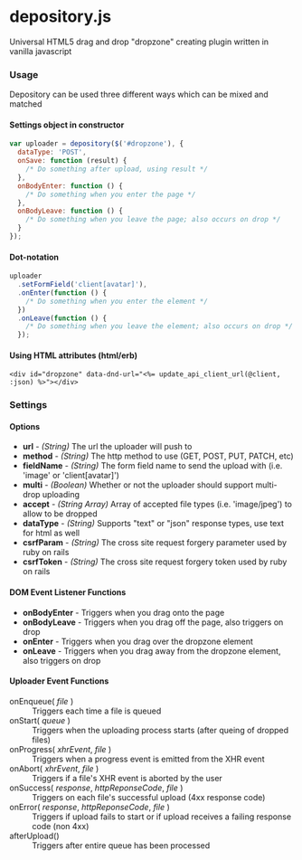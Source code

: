 # depository.js
Universal HTML5 drag and drop "dropzone" creating plugin written in vanilla javascript

### Usage
Depository can be used three different ways which can be mixed and matched
#### Settings object in constructor
``` javascript
var uploader = depository($('#dropzone'), {
  dataType: 'POST',
  onSave: function (result) {
    /* Do something after upload, using result */
  },
  onBodyEnter: function () {
    /* Do something when you enter the page */
  },
  onBodyLeave: function () {
    /* Do something when you leave the page; also occurs on drop */
  }
});
```

#### Dot-notation
``` javascript
uploader
  .setFormField('client[avatar]'),
  .onEnter(function () {
    /* Do something when you enter the element */
  })
  .onLeave(function () {
    /* Do something when you leave the element; also occurs on drop */
  });
```

#### Using HTML attributes (html/erb)
``` erb
<div id="dropzone" data-dnd-url="<%= update_api_client_url(@client, :json) %>"></div>
```

### Settings
#### Options
* **url** - *(String)* The url the uploader will push to
* **method** - *(String)* The http method to use (GET, POST, PUT, PATCH, etc)
* **fieldName** - *(String)* The form field name to send the upload with (i.e. 'image' or 'client[avatar]')
* **multi** - *(Boolean)* Whether or not the uploader should support multi-drop uploading
* **accept** - *(String Array)* Array of accepted file types (i.e. 'image/jpeg') to allow to be dropped
* **dataType** - *(String)* Supports "text" or "json" response types, use text for html as well
* **csrfParam** - *(String)* The cross site request forgery parameter used by ruby on rails
* **csrfToken** - *(String)* The cross site request forgery token used by ruby on rails

#### DOM Event Listener Functions
* **onBodyEnter** - Triggers when you drag onto the page
* **onBodyLeave** - Triggers when you drag off the page, also triggers on drop
* **onEnter** - Triggers when you drag over the dropzone element
* **onLeave** - Triggers when you drag away from the dropzone element, also triggers on drop

#### Uploader Event Functions
<dl>
  <dt>onEnqueue( <i>file</i> )</dt>
  <dd>Triggers each time a file is queued</dd>
  
  <dt>onStart( <i>queue</i> )</dt>
  <dd>Triggers when the uploading process starts (after queing of dropped files)</dd>

  <dt>onProgress( <i>xhrEvent</i>, <i>file</i> )</dt>
  <dd>Triggers when a progress event is emitted from the XHR event</dd>

  <dt>onAbort( <i>xhrEvent</i>, <i>file</i> )</dt>
  <dd>Triggers if a file's XHR event is aborted by the user</dd>

  <dt>onSuccess( <i>response</i>, <i>httpReponseCode</i>, <i>file</i> )</dt>
  <dd>Triggers on each file's successful upload (4xx response code)</dd>

  <dt>onError( <i>response</i>, <i>httpReponseCode</i>, <i>file</i> )</dt>
  <dd>Triggers if upload fails to start or if upload receives a failing response code (non 4xx)</dd>

  <dt>afterUpload()</dt>
  <dd>Triggers after entire queue has been processed</dd>
</dl>
